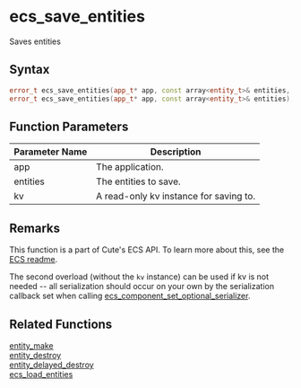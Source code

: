 # ecs_save_entities

Saves entities

## Syntax

```cpp
error_t ecs_save_entities(app_t* app, const array<entity_t>& entities, kv_t* kv);
error_t ecs_save_entities(app_t* app, const array<entity_t>& entities);
```

## Function Parameters

Parameter Name | Description
--- | ---
app | The application.
entities | The entities to save.
kv | A read-only kv instance for saving to.

## Remarks

This function is a part of Cute's ECS API. To learn more about this, see the [ECS readme](https://github.com/RandyGaul/cute_framework/blob/master/doc/ecs/README.md).

The second overload (without the `kv` instance) can be used if kv is not needed -- all serialization should occur on your own by the serialization callback set when calling [ecs_component_set_optional_serializer](https://github.com/RandyGaul/cute_framework/new/master/doc/ecs/ecs_component_set_optional_serializer.md).

## Related Functions

[entity_make](https://github.com/RandyGaul/cute_framework/blob/master/doc/ecs/entity_make.md)  
[entity_destroy](https://github.com/RandyGaul/cute_framework/blob/master/doc/ecs/entity_destroy.md)  
[entity_delayed_destroy](https://github.com/RandyGaul/cute_framework/blob/master/doc/ecs/entity_delayed_destroy.md)  
[ecs_load_entities](https://github.com/RandyGaul/cute_framework/blob/master/doc/ecs/ecs_load_entities.md)  
